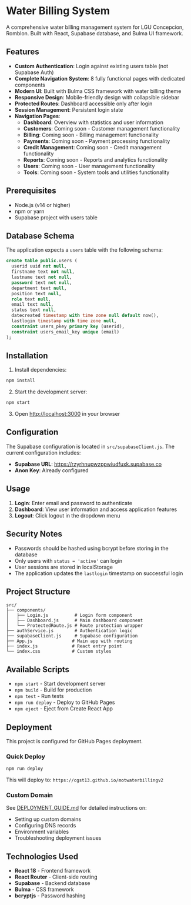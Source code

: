 # Water Billing System

A comprehensive water billing management system for LGU Concepcion, Romblon. Built with React, Supabase database, and Bulma UI framework.

## Features

- **Custom Authentication**: Login against existing users table (not Supabase Auth)
- **Complete Navigation System**: 8 fully functional pages with dedicated components
- **Modern UI**: Built with Bulma CSS framework with water billing theme
- **Responsive Design**: Mobile-friendly design with collapsible sidebar
- **Protected Routes**: Dashboard accessible only after login
- **Session Management**: Persistent login state
- **Navigation Pages**:
  - **Dashboard**: Overview with statistics and user information
  - **Customers**: Coming soon - Customer management functionality
  - **Billing**: Coming soon - Billing management functionality  
  - **Payments**: Coming soon - Payment processing functionality
  - **Credit Management**: Coming soon - Credit management functionality
  - **Reports**: Coming soon - Reports and analytics functionality
  - **Users**: Coming soon - User management functionality
  - **Tools**: Coming soon - System tools and utilities functionality

## Prerequisites

- Node.js (v14 or higher)
- npm or yarn
- Supabase project with users table

## Database Schema

The application expects a `users` table with the following schema:

```sql
create table public.users (
  userid uuid not null,
  firstname text not null,
  lastname text not null,
  password text not null,
  department text null,
  position text null,
  role text null,
  email text null,
  status text null,
  datecreated timestamp with time zone null default now(),
  lastlogin timestamp with time zone null,
  constraint users_pkey primary key (userid),
  constraint users_email_key unique (email)
);
```

## Installation

1. Install dependencies:
```bash
npm install
```

2. Start the development server:
```bash
npm start
```

3. Open [http://localhost:3000](http://localhost:3000) in your browser

## Configuration

The Supabase configuration is located in `src/supabaseClient.js`. The current configuration includes:

- **Supabase URL**: https://rzyrhnupwzppwiudfuxk.supabase.co
- **Anon Key**: Already configured

## Usage

1. **Login**: Enter email and password to authenticate
2. **Dashboard**: View user information and access application features
3. **Logout**: Click logout in the dropdown menu

## Security Notes

- Passwords should be hashed using bcrypt before storing in the database
- Only users with `status = 'active'` can login
- User sessions are stored in localStorage
- The application updates the `lastlogin` timestamp on successful login

## Project Structure

```
src/
├── components/
│   ├── Login.js          # Login form component
│   ├── Dashboard.js      # Main dashboard component
│   └── ProtectedRoute.js # Route protection wrapper
├── authService.js        # Authentication logic
├── supabaseClient.js     # Supabase configuration
├── App.js               # Main app with routing
├── index.js             # React entry point
└── index.css            # Custom styles
```

## Available Scripts

- `npm start` - Start development server
- `npm build` - Build for production
- `npm test` - Run tests
- `npm run deploy` - Deploy to GitHub Pages
- `npm eject` - Eject from Create React App

## Deployment

This project is configured for GitHub Pages deployment.

### Quick Deploy
```bash
npm run deploy
```

This will deploy to: `https://cgst13.github.io/motwaterbillingv2`

### Custom Domain
See [DEPLOYMENT_GUIDE.md](DEPLOYMENT_GUIDE.md) for detailed instructions on:
- Setting up custom domains
- Configuring DNS records
- Environment variables
- Troubleshooting deployment issues

## Technologies Used

- **React 18** - Frontend framework
- **React Router** - Client-side routing
- **Supabase** - Backend database
- **Bulma** - CSS framework
- **bcryptjs** - Password hashing
